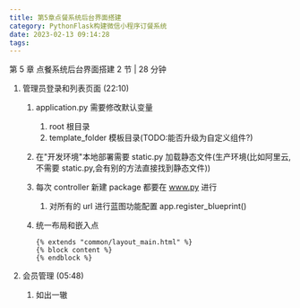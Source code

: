 ```yaml
---
title: 第5章点餐系统后台界面搭建
category: PythonFlask构建微信小程序订餐系统
date: 2023-02-13 09:14:28
tags:
---
```


第 5 章 点餐系统后台界面搭建 2 节 | 28 分钟

1. 管理员登录和列表页面 (22:10)

   1. application.py 需要修改默认变量
      1. root 根目录
      2. template_folder 模板目录(TODO:能否升级为自定义组件?)
   2. 在"开发环境"本地部署需要 static.py 加载静态文件(生产环境(比如阿里云,不需要 static.py,会有别的方法直接找到静态文件))
   3. 每次 controller 新建 package 都要在 www.py 进行

      1. 对所有的 url 进行蓝图功能配置 app.register_blueprint()

   4. 统一布局和嵌入点

      ```html5
      {% extends "common/layout_main.html" %}
      {% block content %}
      {% endblock %}

      ```

2. 会员管理 (05:48)
   1. 如出一辙
